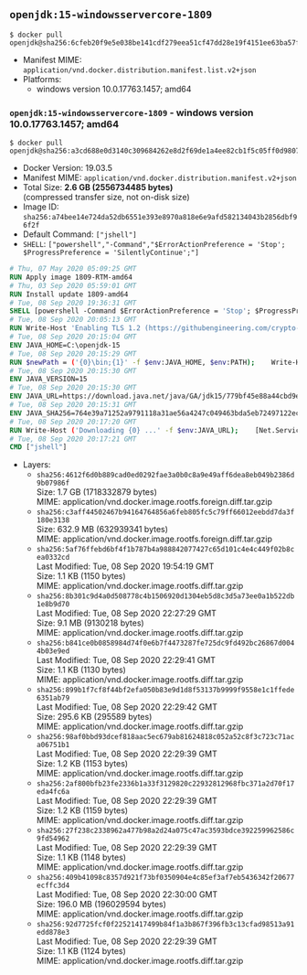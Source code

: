 ## `openjdk:15-windowsservercore-1809`

```console
$ docker pull openjdk@sha256:6cfeb20f9e5e038be141cdf279eea51cf47dd28e19f4151ee63ba57f53370e75
```

-	Manifest MIME: `application/vnd.docker.distribution.manifest.list.v2+json`
-	Platforms:
	-	windows version 10.0.17763.1457; amd64

### `openjdk:15-windowsservercore-1809` - windows version 10.0.17763.1457; amd64

```console
$ docker pull openjdk@sha256:a3cd688e0d3140c309684262e8d2f69de1a4ee82cb1f5c05ff0d98078d53b2d4
```

-	Docker Version: 19.03.5
-	Manifest MIME: `application/vnd.docker.distribution.manifest.v2+json`
-	Total Size: **2.6 GB (2556734485 bytes)**  
	(compressed transfer size, not on-disk size)
-	Image ID: `sha256:a74bee14e724da52db6551e393e8970a818e6e9afd582134043b2856dbf96f2f`
-	Default Command: `["jshell"]`
-	`SHELL`: `["powershell","-Command","$ErrorActionPreference = 'Stop'; $ProgressPreference = 'SilentlyContinue';"]`

```dockerfile
# Thu, 07 May 2020 05:09:25 GMT
RUN Apply image 1809-RTM-amd64
# Thu, 03 Sep 2020 05:59:01 GMT
RUN Install update 1809-amd64
# Tue, 08 Sep 2020 19:36:31 GMT
SHELL [powershell -Command $ErrorActionPreference = 'Stop'; $ProgressPreference = 'SilentlyContinue';]
# Tue, 08 Sep 2020 20:05:13 GMT
RUN Write-Host 'Enabling TLS 1.2 (https://githubengineering.com/crypto-removal-notice/) ...'; 	$tls12RegBase = 'HKLM:\\SYSTEM\CurrentControlSet\Control\SecurityProviders\SCHANNEL\Protocols\TLS 1.2'; 	if (Test-Path $tls12RegBase) { throw ('"{0}" already exists!' -f $tls12RegBase) }; 	New-Item -Path ('{0}/Client' -f $tls12RegBase) -Force; 	New-Item -Path ('{0}/Server' -f $tls12RegBase) -Force; 	New-ItemProperty -Path ('{0}/Client' -f $tls12RegBase) -Name 'DisabledByDefault' -PropertyType DWORD -Value 0 -Force; 	New-ItemProperty -Path ('{0}/Client' -f $tls12RegBase) -Name 'Enabled' -PropertyType DWORD -Value 1 -Force; 	New-ItemProperty -Path ('{0}/Server' -f $tls12RegBase) -Name 'DisabledByDefault' -PropertyType DWORD -Value 0 -Force; 	New-ItemProperty -Path ('{0}/Server' -f $tls12RegBase) -Name 'Enabled' -PropertyType DWORD -Value 1 -Force
# Tue, 08 Sep 2020 20:15:04 GMT
ENV JAVA_HOME=C:\openjdk-15
# Tue, 08 Sep 2020 20:15:29 GMT
RUN $newPath = ('{0}\bin;{1}' -f $env:JAVA_HOME, $env:PATH); 	Write-Host ('Updating PATH: {0}' -f $newPath); 	setx /M PATH $newPath
# Tue, 08 Sep 2020 20:15:30 GMT
ENV JAVA_VERSION=15
# Tue, 08 Sep 2020 20:15:30 GMT
ENV JAVA_URL=https://download.java.net/java/GA/jdk15/779bf45e88a44cbd9ea6621d33e33db1/36/GPL/openjdk-15_windows-x64_bin.zip
# Tue, 08 Sep 2020 20:15:31 GMT
ENV JAVA_SHA256=764e39a71252a9791118a31ae56a4247c049463bda5eb72497122ec50b1d07f8
# Tue, 08 Sep 2020 20:17:20 GMT
RUN Write-Host ('Downloading {0} ...' -f $env:JAVA_URL); 	[Net.ServicePointManager]::SecurityProtocol = [Net.SecurityProtocolType]::Tls12; 	Invoke-WebRequest -Uri $env:JAVA_URL -OutFile 'openjdk.zip'; 	Write-Host ('Verifying sha256 ({0}) ...' -f $env:JAVA_SHA256); 	if ((Get-FileHash openjdk.zip -Algorithm sha256).Hash -ne $env:JAVA_SHA256) { 		Write-Host 'FAILED!'; 		exit 1; 	}; 		Write-Host 'Expanding ...'; 	New-Item -ItemType Directory -Path C:\temp | Out-Null; 	Expand-Archive openjdk.zip -DestinationPath C:\temp; 	Move-Item -Path C:\temp\* -Destination $env:JAVA_HOME; 	Remove-Item C:\temp; 		Write-Host 'Removing ...'; 	Remove-Item openjdk.zip -Force; 		Write-Host 'Verifying install ...'; 	Write-Host '  javac --version'; javac --version; 	Write-Host '  java --version'; java --version; 		Write-Host 'Complete.'
# Tue, 08 Sep 2020 20:17:21 GMT
CMD ["jshell"]
```

-	Layers:
	-	`sha256:4612f6d0b889cad0ed0292fae3a0b0c8a9e49aff6dea8eb049b2386d9b07986f`  
		Size: 1.7 GB (1718332879 bytes)  
		MIME: application/vnd.docker.image.rootfs.foreign.diff.tar.gzip
	-	`sha256:c3aff44502467b94164764856a6feb805fc5c79ff66012eebdd7da3f180e3138`  
		Size: 632.9 MB (632939341 bytes)  
		MIME: application/vnd.docker.image.rootfs.foreign.diff.tar.gzip
	-	`sha256:5af76ffebd6bf4f1b787b4a988842077427c65d101c4e4c449f02b8cea0332cd`  
		Last Modified: Tue, 08 Sep 2020 19:54:19 GMT  
		Size: 1.1 KB (1150 bytes)  
		MIME: application/vnd.docker.image.rootfs.diff.tar.gzip
	-	`sha256:8b301c9d4a0d508778c4b1506920d1304eb5d8c3d5a73ee0a1b522db1e8b9d70`  
		Last Modified: Tue, 08 Sep 2020 22:27:29 GMT  
		Size: 9.1 MB (9130218 bytes)  
		MIME: application/vnd.docker.image.rootfs.diff.tar.gzip
	-	`sha256:b841ce0b0858984d74f0e6b7f4473287fe725dc9fd492bc26867d0044b03e9ed`  
		Last Modified: Tue, 08 Sep 2020 22:29:41 GMT  
		Size: 1.1 KB (1130 bytes)  
		MIME: application/vnd.docker.image.rootfs.diff.tar.gzip
	-	`sha256:899b1f7cf8f44bf2efa050b83e9d1d8f53137b9999f9558e1c1ffede6351ab79`  
		Last Modified: Tue, 08 Sep 2020 22:29:42 GMT  
		Size: 295.6 KB (295589 bytes)  
		MIME: application/vnd.docker.image.rootfs.diff.tar.gzip
	-	`sha256:98af0bbd93dcef818aac5ec679ab81624818c052a52c8f3c723c71aca06751b1`  
		Last Modified: Tue, 08 Sep 2020 22:29:39 GMT  
		Size: 1.2 KB (1153 bytes)  
		MIME: application/vnd.docker.image.rootfs.diff.tar.gzip
	-	`sha256:2af800bfb23fe2336b1a33f3129820c22932812968fbc371a2d70f17eda4fc6a`  
		Last Modified: Tue, 08 Sep 2020 22:29:39 GMT  
		Size: 1.2 KB (1159 bytes)  
		MIME: application/vnd.docker.image.rootfs.diff.tar.gzip
	-	`sha256:27f238c2338962a477b98a2d24a075c47ac3593bdce392259962586c9fd54962`  
		Last Modified: Tue, 08 Sep 2020 22:29:39 GMT  
		Size: 1.1 KB (1148 bytes)  
		MIME: application/vnd.docker.image.rootfs.diff.tar.gzip
	-	`sha256:409b41098c8357d921f73bf0350904e4c85ef3af7eb5436342f20677ecffc3d4`  
		Last Modified: Tue, 08 Sep 2020 22:30:00 GMT  
		Size: 196.0 MB (196029594 bytes)  
		MIME: application/vnd.docker.image.rootfs.diff.tar.gzip
	-	`sha256:92d7725fcf0f22521417499b84f1a3b867f396fb3c13cfad98513a91edd878e3`  
		Last Modified: Tue, 08 Sep 2020 22:29:39 GMT  
		Size: 1.1 KB (1124 bytes)  
		MIME: application/vnd.docker.image.rootfs.diff.tar.gzip
